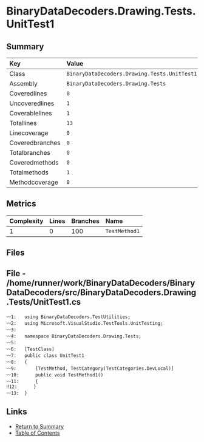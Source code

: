 ﻿# BinaryDataDecoders.Drawing.Tests.UnitTest1

## Summary

| Key             | Value                                        |
| :-------------- | :------------------------------------------- |
| Class           | `BinaryDataDecoders.Drawing.Tests.UnitTest1` |
| Assembly        | `BinaryDataDecoders.Drawing.Tests`           |
| Coveredlines    | `0`                                          |
| Uncoveredlines  | `1`                                          |
| Coverablelines  | `1`                                          |
| Totallines      | `13`                                         |
| Linecoverage    | `0`                                          |
| Coveredbranches | `0`                                          |
| Totalbranches   | `0`                                          |
| Coveredmethods  | `0`                                          |
| Totalmethods    | `1`                                          |
| Methodcoverage  | `0`                                          |

## Metrics

| Complexity | Lines | Branches | Name          |
| :--------- | :---- | :------- | :------------ |
| 1          | 0     | 100      | `TestMethod1` |

## Files

## File - /home/runner/work/BinaryDataDecoders/BinaryDataDecoders/src/BinaryDataDecoders.Drawing.Tests/UnitTest1.cs

```CSharp
〰1:   using BinaryDataDecoders.TestUtilities;
〰2:   using Microsoft.VisualStudio.TestTools.UnitTesting;
〰3:   
〰4:   namespace BinaryDataDecoders.Drawing.Tests;
〰5:   
〰6:   [TestClass]
〰7:   public class UnitTest1
〰8:   {
〰9:       [TestMethod, TestCategory(TestCategories.DevLocal)]
〰10:      public void TestMethod1()
〰11:      {
‼12:      }
〰13:  }
```

## Links

* [Return to Summary](Summary.md)
* [Table of Contents](../TOC.md)

